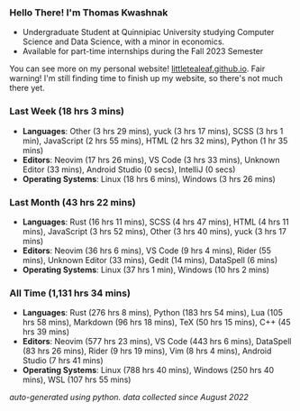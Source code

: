 
### Hello There! I'm Thomas Kwashnak

- Undergraduate Student at Quinnipiac University studying Computer Science and Data Science, with a minor in economics.
- Available for part-time internships during the Fall 2023 Semester

You can see more on my personal website! [littletealeaf.github.io](https://littletealeaf.github.io). Fair warning! I'm still finding time to finish up my website, so there's not much there yet.

### Last Week (18 hrs 3 mins)
- **Languages**: Other (3 hrs 29 mins), yuck (3 hrs 17 mins), SCSS (3 hrs 1 min), JavaScript (2 hrs 55 mins), HTML (2 hrs 32 mins), Python (1 hr 35 mins)
- **Editors**: Neovim (17 hrs 26 mins), VS Code (3 hrs 33 mins), Unknown Editor (33 mins), Android Studio (0 secs), IntelliJ (0 secs)
- **Operating Systems**: Linux (18 hrs 6 mins), Windows (3 hrs 26 mins)
    
### Last Month (43 hrs 22 mins)
- **Languages**: Rust (16 hrs 11 mins), SCSS (4 hrs 47 mins), HTML (4 hrs 11 mins), JavaScript (3 hrs 52 mins), Other (3 hrs 40 mins), yuck (3 hrs 17 mins)
- **Editors**: Neovim (36 hrs 6 mins), VS Code (9 hrs 4 mins), Rider (55 mins), Unknown Editor (33 mins), Gedit (14 mins), DataSpell (6 mins)
- **Operating Systems**: Linux (37 hrs 1 min), Windows (10 hrs 2 mins)
    
### All Time (1,131 hrs 34 mins)
- **Languages**: Rust (276 hrs 8 mins), Python (183 hrs 54 mins), Lua (105 hrs 58 mins), Markdown (96 hrs 18 mins), TeX (50 hrs 15 mins), C++ (45 hrs 39 mins)
- **Editors**: Neovim (577 hrs 23 mins), VS Code (443 hrs 6 mins), DataSpell (83 hrs 26 mins), Rider (9 hrs 19 mins), Vim (8 hrs 4 mins), Android Studio (7 hrs 41 mins)
- **Operating Systems**: Linux (788 hrs 40 mins), Windows (250 hrs 40 mins), WSL (107 hrs 55 mins)
    

*auto-generated using python. data collected since August 2022*

